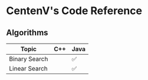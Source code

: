 # CentenV's Code Reference

## Algorithms
| Topic | C++ | Java |
| - | - | - |
| Binary Search |  | ✅ | 
| Linear Search |  | ✅ | 